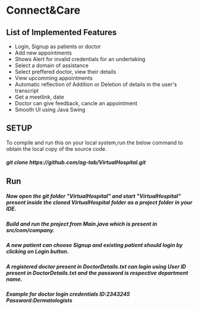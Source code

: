 # Connect&Care
## List of Implemented Features
- Login, Signup as patients or doctor
- Add new appointments
- Shows Alert for invalid credentials for an undertaking
- Select a domain of assistance
- Select preffered doctor, view their details
- View upcomming appointments
- Automatic reflection of Addition or Deletion of details in the user's transcript
- Get a meetlink, date
- Doctor can give feedback, cancle an appointment
- Smooth UI using Java Swing
## SETUP
To compile and run this on your local system,run the below command to obtain the local copy of the source code.
##### git clone https:<i></i>//github.com/ag-tab/VirtualHospital.git
## Run
##### Now open the git folder "VirtualHospital" and start "VirtualHospital" present inside the cloned VirtualHospital folder as a project folder in your IDE.
##### Build and run the project from Main.java which is present in src/com/company.
##### A new patient can choose Signup and existing patient should login by clicking on Login button.
##### A registered doctor present in DoctorDetails.txt can login using User ID present in DoctorDetails.txt and the ***password is respective department name.*** 
##### Example for doctor login credentials ID:2343245 Password:Dermatologists
